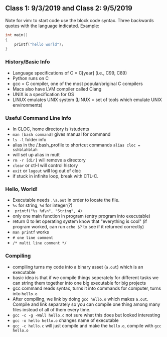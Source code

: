 ## Class 1: 9/3/2019 and Class 2: 9/5/2019

Note for vim: to start code use the block code syntax. Three backwards quotes with the language indicated. Example: 

```C
int main()
{
    printf("hello world");
}
```

### History/Basic Info
- Language specifications of C = C[year] (i.e., C99, C89)
- Python runs on C
- gcc = C compiler, one of the most popular/original C compilers 
- Macs also have LVM compiler called Clang
- UNIX is a specification for OS 
- LINUX emulates UNIX system (LINUX = set of tools which emulate UNIX environments) 

### Useful Command Line Info
- In CLOC, home directory is \students 
- ```man [bash command]``` gives manual for command
- ```ls -l``` folder info
- alias in the /.bash_profile to shortcut commands ```alias cloc = sshblahblah```
- will set up alias in mutt
- ```rm -r [dir]``` will remove a directory
- ```clear``` or ctl-l will control history
- ```exit``` or ```logout``` will log out of cloc
- if stuck in infinite loop, break with CTL-C. 

### Hello, World!
- Executable needs ```.\a.out``` in order to locate the file. 
- ```%s``` for string, ```%d``` for integer(?)
- ``` printf("%s %d\n", "String", 4)```
- only one main function in program (entry program into executable)
- return 0 to let operating system know that "everything is cool" (if program worked, can run ```echo $?``` to see if it returned correctly)
- ```man printf``` works
- ```# one line comment```
- ```/* multi line comment */```

### Compiling
- compiling turns my code into a binary asset (```a.out```) which is an executable 
- basic idea is that if we compile things seperately for different tasks we can string them together into one big executable for big projects
- gcc command reads syntax, turns it into commands for computer, turns into ```hello.o```
- After compiling, we link by doing ```gcc hello.o``` which makes ```a.out```. Compile and link separately so you can compile one thing among many files instead of all of them every time.
- ```gcc -c -g -Wall hello.c``` not sure what this does but looked interesting
- ```gcc -o hello hello.o``` changes name of executable
- ```gcc -c hello.c``` will just compile and make the ```hello.o```, compile with ```gcc hello.o```

